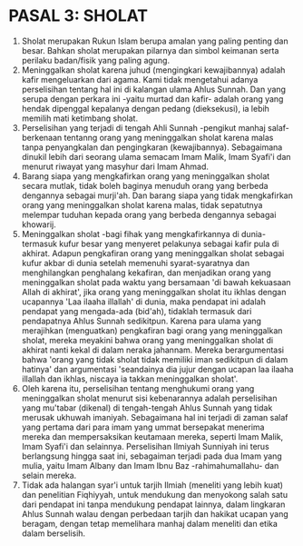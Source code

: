 # PASAL 3: SHOLAT

1. Sholat merupakan Rukun Islam berupa amalan yang paling penting dan besar. Bahkan sholat merupakan pilarnya dan simbol keimanan serta perilaku badan/fisik yang paling agung.
2. Meninggalkan sholat karena juhud (mengingkari kewajibannya) adalah kafir mengeluarkan dari agama. Kami tidak mengetahui adanya perselisihan tentang hal ini di kalangan ulama Ahlus Sunnah.
Dan yang serupa dengan perkara ini -yaitu murtad dan kafir- adalah orang yang hendak dipenggal kepalanya dengan pedang (dieksekusi), ia lebih memilih mati ketimbang sholat.
3. Perselisihan yang terjadi di tengah Ahli Sunnah -pengikut manhaj salaf- berkenaan tentanng orang yang meninggalkan sholat karena malas tanpa penyangkalan dan pengingkaran (kewajibannya). Sebagaimana dinukil lebih dari seorang ulama semacam Imam Malik, Imam Syafi'i dan menurut riwayat yang masyhur dari Imam Ahmad.
4. Barang siapa yang mengkafirkan orang yang meninggalkan sholat secara mutlak, tidak boleh baginya menuduh orang yang berbeda dengannya sebagai murji'ah.
Dan barang siapa yang tidak mengkafirkan orang yang meninggalkan sholat karena malas, tidak sepatutnya melempar tuduhan kepada orang yang berbeda dengannya sebagai khowarij.
5. Meninggalkan sholat -bagi fihak yang mengkafirkannya di dunia- termasuk kufur besar yang menyeret pelakunya sebagai kafir pula di akhirat.
Adapun pengkafiran orang yang meninggalkan sholat sebagai kufur akbar di dunia setelah memenuhi syarat-syaratnya dan menghilangkan penghalang kekafiran, dan menjadikan orang yang meninggalkan sholat pada waktu yang bersamaan 'di bawah kekuasaan Allah di akhirat', jika orang yang meninggalkan sholat itu ikhlas dengan ucapannya 'Laa ilaaha illallah' di dunia, maka pendapat ini adalah pendapat yang mengada-ada (bid'ah), tidaklah termasuk dari pendapatnya Ahlus Sunnah sedikitpun.
Karena para ulama yang merajihkan (menguatkan) pengkafiran bagi orang yang meninggalkan sholat, mereka meyakini bahwa orang yang meninggalkan sholat di akhirat nanti kekal di dalam neraka jahannam. Mereka berargumentasi bahwa 'orang yang tidak sholat tidak memiliki iman sedikitpun di dalam hatinya' dan argumentasi 'seandainya dia jujur dengan ucapan laa ilaaha illallah dan ikhlas, niscaya ia takkan meninggalkan sholat'.
6. Oleh karena itu, perselisihan tentang menghukumi orang yang meninggalkan sholat menurut sisi kebenarannya adalah perselisihan yang mu'tabar (dikenal) di tengah-tengah Ahlus Sunnah yang tidak merusak ukhuwah imaniyah.
Sebagaimana hal ini terjadi di zaman salaf yang pertama dari para imam yang ummat bersepakat menerima mereka dan mempersaksikan keutamaan mereka, seperti Imam Malik, Imam Syafi'i dan selainnya. Perselisihan Ilmiyah Sunniyah ini terus berlangsung hingga saat ini, sebagaiman terjadi pada dua Imam yang mulia, yaitu Imam Albany dan Imam Ibnu Baz -rahimahumallahu- dan selain mereka.
7. Tidak ada halangan syar'i untuk tarjih Ilmiah (meneliti yang lebih kuat) dan penelitian Fiqhiyyah, untuk mendukung dan menyokong salah satu dari pendapat ini tanpa mendukung pendapat lainnya, dalam lingkaran Ahlus Sunnah walau dengan perbedaan tarjih dan hakikat ucapan yang beragam, dengan tetap memelihara manhaj dalam meneliti dan etika dalam berselisih.
